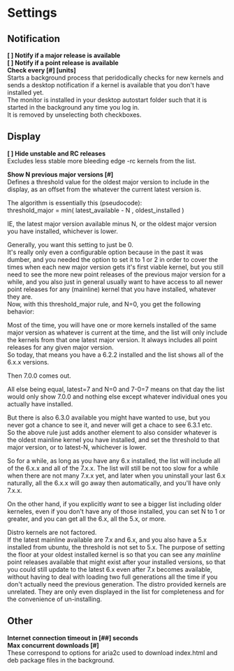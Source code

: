 # Settings

## Notification
**\[ \] Notify if a major release is available**  
**\[ \] Notify if a point release is available**  
**Check every \[#\] \[units\]**  
Starts a background process that peridodically checks for new kernels and sends a desktop notification if a kernel is available that you don't have installed yet.  
The monitor is installed in your desktop autostart folder such that it is started in the background any time you log in.  
It is removed by unselecting both checkboxes.  

## Display
**\[ \] Hide unstable and RC releases**  
Excludes less stable more bleeding edge -rc kernels from the list.

**Show N previous major versions \[#\]**  
Defines a threshold value for the oldest major version to include in the display, as an offset from the whatever the current latest version is.  

The algorithm is essentially this (pseudocode):  
threshold_major = min( latest_available - N , oldest_installed )  

IE, the latest major version available minus N, or the oldest major version you have installed, whichever is lower.

Generally, you want this setting to just be 0.  
It's really only even a configurable option because in the past it was dumber, and you needed the option to set it to 1 or 2 in order to cover the times when each new major version gets it's first viable kernel, but you still need to see the more new point releases of the previous major version for a while, and you also just in general usually want to have access to all newer point releases for any (mainline) kernel that you have installed, whatever they are.  
Now, with this threshold_major rule, and N=0, you get the following behavior:  

Most of the time, you will have one or more kernels installed of the same major version as whatever is current at the time, and the list will only include the kernels from that one latest major version. It always includes all point releases for any given major version.  
So today, that means you have a 6.2.2 installed and the list shows all of the 6.x.x versions.  

Then 7.0.0 comes out.  

All else being equal, latest=7 and N=0 and 7-0=7 means on that day the list would only show 7.0.0 and nothing else except whatever individual ones you actually have installed.  

But there is also 6.3.0 available you might have wanted to use, but you never got a chance to see it, and never will get a chace to see 6.3.1 etc.  
So the above rule just adds another element to also consider whatever is the oldest mainline kernel you have installed, and set the threshold to that major version, or to latest-N, whichever is lower.  

So for a while, as long as you have any 6.x installed, the list will include all of the 6.x.x and all of the 7.x.x. The list will still be not too slow for a while when there are not many 7.x.x yet, and later when you uninstall your last 6.x naturally, all the 6.x.x will go away then automatically, and you'll have only 7.x.x.  

On the other hand, if you explicitly *want* to see a bigger list including older kerneles, even if you don't have any of those installed, you can set N to 1 or greater, and you can get all the 6.x, all the 5.x, or more.  

Distro kernels are not factored.  
If the latest mainline available are 7.x and 6.x, and you also have a 5.x installed from ubuntu, the threshold is not set to 5.x. The purpose of setting the floor at your oldest installed kernel is so that you can see any *mainline* point releases available that might exist after your installed versions, so that you could still update to the latest 6.x even after 7.x becomes available, without having to deal with loading two full generations all the time if you don't actually need the previous generation. The distro provided kernels are unrelated. They are only even displayed in the list for completeness and for the convenience of un-installing.

## Other
**Internet connection timeout in \[##\] seconds**  
**Max concurrent downloads \[#\]**  
These correspond to options for aria2c used to download index.html and deb package files in the background.
